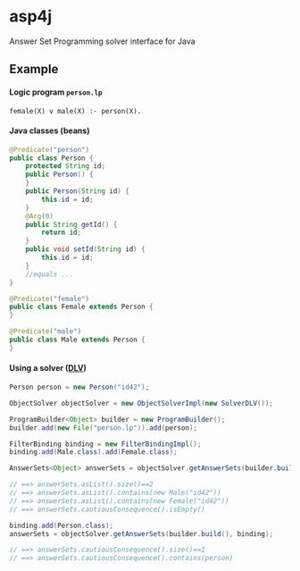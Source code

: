 # asp4j

Answer Set Programming solver interface for Java

## Example

#### Logic program `person.lp`

    female(X) v male(X) :- person(X).

#### Java classes (beans)
  
```java  
@Predicate("person")
public class Person {    
    protected String id;
    public Person() {
    }
    public Person(String id) {
        this.id = id;
    }    
    @Arg(0)
    public String getId() {
        return id;
    }    
    public void setId(String id) {
        this.id = id;
    }
    //equals ...  
}

@Predicate("female")
public class Female extends Person {
}

@Predicate("male")
public class Male extends Person {
}
```

#### Using a solver ([DLV](http://www.dlvsystem.com/))

```java
Person person = new Person("id42");

ObjectSolver objectSolver = new ObjectSolverImpl(new SolverDLV());

ProgramBuilder<Object> builder = new ProgramBuilder();
builder.add(new File("person.lp")).add(person);

FilterBinding binding = new FilterBindingImpl();
binding.add(Male.class).add(Female.class);

AnswerSets<Object> answerSets = objectSolver.getAnswerSets(builder.build(), binding);

// ==> answerSets.asList().size()==2
// ==> answerSets.asList().contains(new Male("id42"))
// ==> answerSets.asList().contains(new Female("id42"))
// ==> answerSets.cautiousConsequence().isEmpty()

binding.add(Person.class);
answerSets = objectSolver.getAnswerSets(builder.build(), binding);

// ==> answerSets.cautiousConsequence().size()==1
// ==> answerSets.cautiousConsequence().contains(person)
```